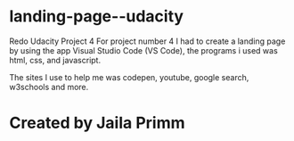 # landing-page--udacity
 Redo Udacity Project 4
  For project number 4 I had to create a landing page by using
  the app Visual Studio Code (VS Code),
  the programs i used was html, css, and javascript.

 The sites I use to help me was codepen, youtube, google search, w3schools and more. 

Created by Jaila Primm
=======


